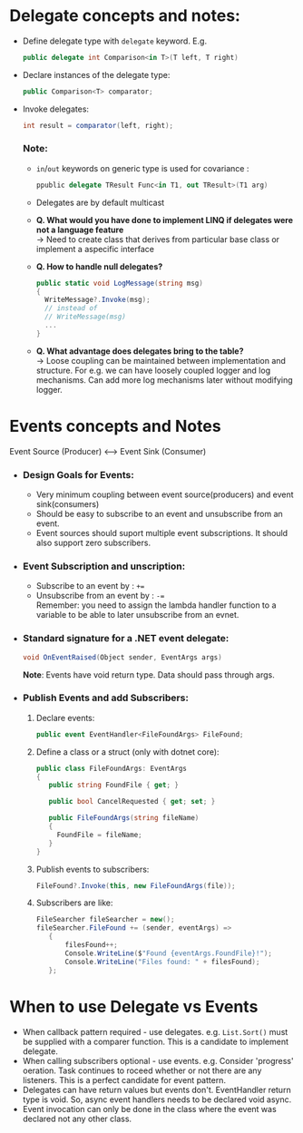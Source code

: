 # Delegate concepts and notes:
* Define delegate type with `delegate` keyword. E.g.  
  ```C#
  public delegate int Comparison<in T>(T left, T right)
  ```  
  
* Declare instances of the delegate type:  
  ```C#
  public Comparison<T> comparator;
  ```
  
* Invoke delegates:
  ```c#
  int result = comparator(left, right);
  ```
  
  ### Note:
  - `in`/`out` keywords on generic type is used for covariance :
    ``` C#
    ppublic delegate TResult Func<in T1, out TResult>(T1 arg)
    ```
  - Delegates are by default multicast  

  - **Q. What would you have done to implement LINQ if delegates were not a language feature**  
    -> Need to create class that derives from particular base class or implement a aspecific interface 
    
  - **Q. How to handle null delegates?**  
    ```C#
    public static void LogMessage(string msg)
    {
      WriteMessage?.Invoke(msg);
      // instead of
      // WriteMessage(msg)
      ...
    }
    ```
  - **Q. What advantage does delegates bring to the table?**  
    -> Loose coupling can be maintained between implementation and structure. For e.g. we can have loosely coupled logger and log mechanisms.
       Can add more log mechanisms later without modifying logger.

# Events concepts and Notes
Event Source (Producer) <--> Event Sink (Consumer)

* ### Design Goals for Events:
  * Very minimum coupling between event source(producers) and event sink(consumers)
  * Should be easy to subscribe to an event and unsubscribe from an event.
  * Event sources should suport multiple event subscriptions. It should also support zero subscribers.

* ### Event Subscription and unscription:
  * Subscribe to an event by : `+=`
  * Unsubscribe from an event by : `-=`  
    Remember: you need to assign the lambda handler function to a variable to be able to later unsubscribe from an evnet.
  
* ### Standard signature for a .NET event delegate:
  ```C#
  void OnEventRaised(Object sender, EventArgs args)
  ```
  **Note**: Events have void return type. Data should pass through args.
  
* ### Publish Events and add Subscribers:
  1. Declare events:
     ```C#
     public event EventHandler<FileFoundArgs> FileFound;
     ```
  2. Define a class or a struct (only with dotnet core):
     ```C#
     public class FileFoundArgs: EventArgs
     {
        public string FoundFile { get; }

        public bool CancelRequested { get; set; }

        public FileFoundArgs(string fileName)
        {
          FoundFile = fileName;
        }
     }
     ```
  3. Publish events to subscribers:
     ```C#
     FileFound?.Invoke(this, new FileFoundArgs(file));
     ```
  4. Subscribers are like:
     ```C#
     FileSearcher fileSearcher = new();
     fileSearcher.FileFound += (sender, eventArgs) =>
        {
            filesFound++;
            Console.WriteLine($"Found {eventArgs.FoundFile}!");
            Console.WriteLine("Files found: " + filesFound);
        };
     ```

# When to use Delegate vs Events
  * When callback pattern required - use delegates.
    e.g. `List.Sort()` must be supplied with a comparer function. This is a candidate to implement delegate.  
  * When calling subscribers optional - use events.
  e.g. Consider 'progress' oeration. Task continues to roceed whether or not there are any listeners. This is a perfect candidate for event pattern.
  * Delegates can have return values but events don't. EventHandler return type is void. So, async event handlers needs to be declared void async.
  * Event invocation can only be done in the class where the event was declared not any other class.


